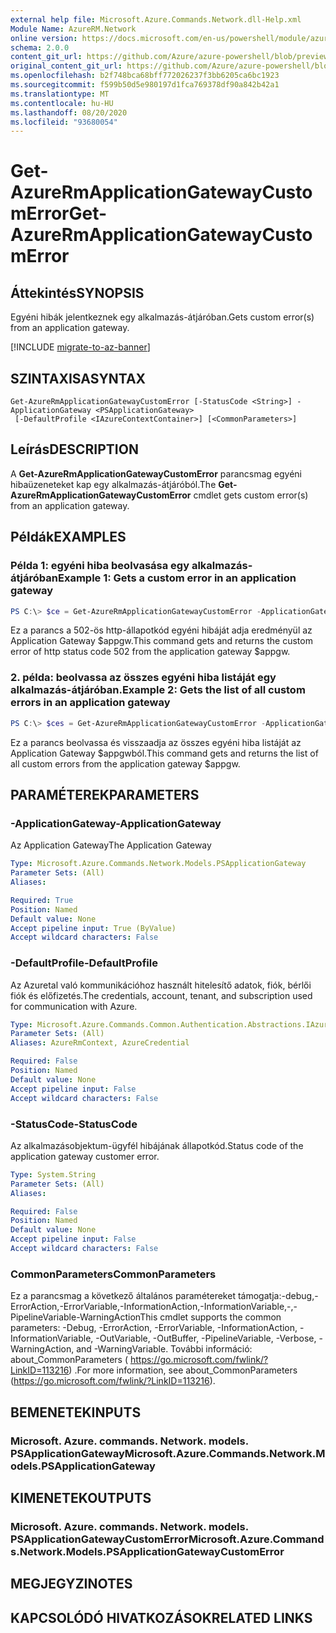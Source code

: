 ```yaml
---
external help file: Microsoft.Azure.Commands.Network.dll-Help.xml
Module Name: AzureRM.Network
online version: https://docs.microsoft.com/en-us/powershell/module/azurerm.network/get-azurermapplicationgatewaycustomerror
schema: 2.0.0
content_git_url: https://github.com/Azure/azure-powershell/blob/preview/src/ResourceManager/Network/Commands.Network/help/Get-AzureRmApplicationGatewayCustomError.md
original_content_git_url: https://github.com/Azure/azure-powershell/blob/preview/src/ResourceManager/Network/Commands.Network/help/Get-AzureRmApplicationGatewayCustomError.md
ms.openlocfilehash: b2f748bca68bff772026237f3bb6205ca6bc1923
ms.sourcegitcommit: f599b50d5e980197d1fca769378df90a842b42a1
ms.translationtype: MT
ms.contentlocale: hu-HU
ms.lasthandoff: 08/20/2020
ms.locfileid: "93680054"
---
```

# <span data-ttu-id="93ae3-101">Get-AzureRmApplicationGatewayCustomError</span><span class="sxs-lookup"><span data-stu-id="93ae3-101">Get-AzureRmApplicationGatewayCustomError</span></span>

## <span data-ttu-id="93ae3-102">Áttekintés</span><span class="sxs-lookup"><span data-stu-id="93ae3-102">SYNOPSIS</span></span>
<span data-ttu-id="93ae3-103">Egyéni hibák jelentkeznek egy alkalmazás-átjáróban.</span><span class="sxs-lookup"><span data-stu-id="93ae3-103">Gets custom error(s) from an application gateway.</span></span>

[!INCLUDE [migrate-to-az-banner](../../includes/migrate-to-az-banner.md)]

## <span data-ttu-id="93ae3-104">SZINTAXISA</span><span class="sxs-lookup"><span data-stu-id="93ae3-104">SYNTAX</span></span>

```
Get-AzureRmApplicationGatewayCustomError [-StatusCode <String>] -ApplicationGateway <PSApplicationGateway>
 [-DefaultProfile <IAzureContextContainer>] [<CommonParameters>]
```

## <span data-ttu-id="93ae3-105">Leírás</span><span class="sxs-lookup"><span data-stu-id="93ae3-105">DESCRIPTION</span></span>
<span data-ttu-id="93ae3-106">A **Get-AzureRmApplicationGatewayCustomError** parancsmag egyéni hibaüzeneteket kap egy alkalmazás-átjáróból.</span><span class="sxs-lookup"><span data-stu-id="93ae3-106">The **Get-AzureRmApplicationGatewayCustomError** cmdlet gets custom error(s) from an application gateway.</span></span>

## <span data-ttu-id="93ae3-107">Példák</span><span class="sxs-lookup"><span data-stu-id="93ae3-107">EXAMPLES</span></span>

### <span data-ttu-id="93ae3-108">Példa 1: egyéni hiba beolvasása egy alkalmazás-átjáróban</span><span class="sxs-lookup"><span data-stu-id="93ae3-108">Example 1: Gets a custom error in an application gateway</span></span>
```powershell
PS C:\> $ce = Get-AzureRmApplicationGatewayCustomError -ApplicationGateway $appgw -StatusCode HttpStatus502
```

<span data-ttu-id="93ae3-109">Ez a parancs a 502-ös http-állapotkód egyéni hibáját adja eredményül az Application Gateway $appgw.</span><span class="sxs-lookup"><span data-stu-id="93ae3-109">This command gets and returns the custom error of http status code 502 from the application gateway $appgw.</span></span>

### <span data-ttu-id="93ae3-110">2. példa: beolvassa az összes egyéni hiba listáját egy alkalmazás-átjáróban.</span><span class="sxs-lookup"><span data-stu-id="93ae3-110">Example 2: Gets the list of all custom errors in an application gateway</span></span>
```powershell
PS C:\> $ces = Get-AzureRmApplicationGatewayCustomError -ApplicationGateway $appgw
```

<span data-ttu-id="93ae3-111">Ez a parancs beolvassa és visszaadja az összes egyéni hiba listáját az Application Gateway $appgwból.</span><span class="sxs-lookup"><span data-stu-id="93ae3-111">This command gets and returns the list of all custom errors from the application gateway $appgw.</span></span>

## <span data-ttu-id="93ae3-112">PARAMÉTEREK</span><span class="sxs-lookup"><span data-stu-id="93ae3-112">PARAMETERS</span></span>

### <span data-ttu-id="93ae3-113">-ApplicationGateway</span><span class="sxs-lookup"><span data-stu-id="93ae3-113">-ApplicationGateway</span></span>
<span data-ttu-id="93ae3-114">Az Application Gateway</span><span class="sxs-lookup"><span data-stu-id="93ae3-114">The Application Gateway</span></span>

```yaml
Type: Microsoft.Azure.Commands.Network.Models.PSApplicationGateway
Parameter Sets: (All)
Aliases:

Required: True
Position: Named
Default value: None
Accept pipeline input: True (ByValue)
Accept wildcard characters: False
```

### <span data-ttu-id="93ae3-115">-DefaultProfile</span><span class="sxs-lookup"><span data-stu-id="93ae3-115">-DefaultProfile</span></span>
<span data-ttu-id="93ae3-116">Az Azuretal való kommunikációhoz használt hitelesítő adatok, fiók, bérlői fiók és előfizetés.</span><span class="sxs-lookup"><span data-stu-id="93ae3-116">The credentials, account, tenant, and subscription used for communication with Azure.</span></span>

```yaml
Type: Microsoft.Azure.Commands.Common.Authentication.Abstractions.IAzureContextContainer
Parameter Sets: (All)
Aliases: AzureRmContext, AzureCredential

Required: False
Position: Named
Default value: None
Accept pipeline input: False
Accept wildcard characters: False
```

### <span data-ttu-id="93ae3-117">-StatusCode</span><span class="sxs-lookup"><span data-stu-id="93ae3-117">-StatusCode</span></span>
<span data-ttu-id="93ae3-118">Az alkalmazásobjektum-ügyfél hibájának állapotkód.</span><span class="sxs-lookup"><span data-stu-id="93ae3-118">Status code of the application gateway customer error.</span></span>

```yaml
Type: System.String
Parameter Sets: (All)
Aliases:

Required: False
Position: Named
Default value: None
Accept pipeline input: False
Accept wildcard characters: False
```

### <span data-ttu-id="93ae3-119">CommonParameters</span><span class="sxs-lookup"><span data-stu-id="93ae3-119">CommonParameters</span></span>
<span data-ttu-id="93ae3-120">Ez a parancsmag a következő általános paramétereket támogatja:-debug,-ErrorAction,-ErrorVariable,-InformationAction,-InformationVariable,-,-PipelineVariable-WarningAction</span><span class="sxs-lookup"><span data-stu-id="93ae3-120">This cmdlet supports the common parameters: -Debug, -ErrorAction, -ErrorVariable, -InformationAction, -InformationVariable, -OutVariable, -OutBuffer, -PipelineVariable, -Verbose, -WarningAction, and -WarningVariable.</span></span> <span data-ttu-id="93ae3-121">További információ: about_CommonParameters ( https://go.microsoft.com/fwlink/?LinkID=113216) .</span><span class="sxs-lookup"><span data-stu-id="93ae3-121">For more information, see about_CommonParameters (https://go.microsoft.com/fwlink/?LinkID=113216).</span></span>

## <span data-ttu-id="93ae3-122">BEMENETEK</span><span class="sxs-lookup"><span data-stu-id="93ae3-122">INPUTS</span></span>

### <span data-ttu-id="93ae3-123">Microsoft. Azure. commands. Network. models. PSApplicationGateway</span><span class="sxs-lookup"><span data-stu-id="93ae3-123">Microsoft.Azure.Commands.Network.Models.PSApplicationGateway</span></span>

## <span data-ttu-id="93ae3-124">KIMENETEK</span><span class="sxs-lookup"><span data-stu-id="93ae3-124">OUTPUTS</span></span>

### <span data-ttu-id="93ae3-125">Microsoft. Azure. commands. Network. models. PSApplicationGatewayCustomError</span><span class="sxs-lookup"><span data-stu-id="93ae3-125">Microsoft.Azure.Commands.Network.Models.PSApplicationGatewayCustomError</span></span>

## <span data-ttu-id="93ae3-126">MEGJEGYZI</span><span class="sxs-lookup"><span data-stu-id="93ae3-126">NOTES</span></span>

## <span data-ttu-id="93ae3-127">KAPCSOLÓDÓ HIVATKOZÁSOK</span><span class="sxs-lookup"><span data-stu-id="93ae3-127">RELATED LINKS</span></span>
